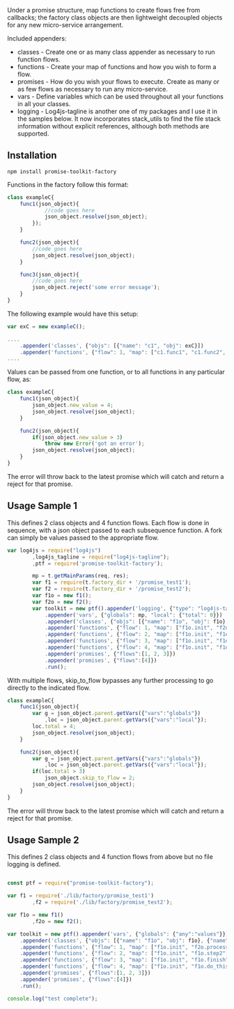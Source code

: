 
Under a promise structure, map functions to create flows free from callbacks; the factory class objects are then lightweight decoupled objects for any new micro-service arrangement.

Included appenders:

* classes - Create one or as many class appender as necessary to run function flows.
* functions - Create your map of functions and how you wish to form a flow.
* promises - How do you wish your flows to execute. Create as many or as few flows as necessary to run any micro-service.
* vars - Define variables which can be used throughout all your functions in all your classes.
* logging - Log4js-tagline is another one of my packages and I use it in the samples below. It now incorporates stack_utils to find the file stack information without explicit references, although both methods are supported.

Installation
---------
```
npm install promise-toolkit-factory

```

Functions in the factory follow this format:

```javascript
class exampleC{
	func1(json_object){
			//code goes here
			json_object.resolve(json_object);
		});
	}

	func2(json_object){
		//code goes here
		json_object.resolve(json_object);
	}

	func3(json_object){
		//code goes here
		json_object.reject('some error message');
	}
}
```

The following example would have this setup:

```javascript
var exC = new exampleC();

....
	.appender('classes', {"objs": [{"name": "c1", "obj": exC}])
	.appender('functions', {"flow": 1, "map": ["c1.func1", "c1.func2", "c1.func3"]})
....
```

Values can be passed from one function, or to all functions in any particular flow, as:

```javascript
class exampleC{
	func1(json_object){
		json_object.new_value = 4;
		json_object.resolve(json_object);
	}

	func2(json_object){
		if(json_object.new_value > 3)
			throw new Error('got an error');
		json_object.resolve(json_object);
	}
}
```

The error will throw back to the latest promise which will catch and return a reject for that promise.

## Usage Sample 1

This defines 2 class objects and 4 function flows. Each flow is done in sequence, with a json object passed to each subsequence function. A fork can simply be values passed to the appropriate flow.

```js
var log4js = require("log4js")
		,log4js_tagline = require("log4js-tagline");
		,ptf = require('promise-toolkit-factory');

		mp = t.getMainParams(req, res);
		var f1 = require(t.factory_dir + '/promise_test1');
		var f2 = require(t.factory_dir + '/promise_test2');
		var f1o = new f1();
		var f2o = new f2();
		var toolkit = new ptf().appender('logging', {"type": "log4js-tagline", "log": t.log, "logger": t.logger})
			.appender('vars', {"globals": mp, "local": {"total": 0}})
			.appender('classes', {"objs": [{"name": "f1o", "obj": f1o}, {"name": "f2o", "obj": f2o}]})
			.appender('functions', {"flow": 1, "map": ["f1o.init", "f2o.process", "f1o.step1", "f1o.step4", "f2o.set_init_opts"]})
			.appender('functions', {"flow": 2, "map": ["f1o.init", "f1o.step2", "f1o.step5"]})
			.appender('functions', {"flow": 3, "map": ["f1o.init", "f1o.finish"]})
			.appender('functions', {"flow": 4, "map": ["f1o.init", "f1o.do_this"]})
			.appender('promises', {"flows":[1, 2, 3]})
			.appender('promises', {"flows":[4]})
			.run();
```		

With multiple flows, skip_to_flow bypasses any further processing to go directly to the indicated flow. 

```js
class exampleC{
	func1(json_object){
		var g = json_object.parent.getVars({"vars":"globals"})
			,loc = json_object.parent.getVars({"vars":"local"});
		loc.total = 4;
		json_object.resolve(json_object);
	}

	func2(json_object){
		var g = json_object.parent.getVars({"vars":"globals"})
			,loc = json_object.parent.getVars({"vars":"local"});
		if(loc.total > 3)
			json_object.skip_to_flow = 2;
		json_object.resolve(json_object);
	}
}
```		

The error will throw back to the latest promise which will catch and return a reject for that promise.
		

## Usage Sample 2

This defines 2 class objects and 4 function flows from above but no file logging is defined. 

```js

const ptf = require("promise-toolkit-factory");

var f1 = require('./lib/factory/promise_test1')
		,f2 = require('./lib/factory/promise_test2');

var f1o = new f1()
		,f2o = new f2();

var toolkit = new ptf().appender('vars', {"globals": {"any":"values"}})
	.appender('classes', {"objs": [{"name": "f1o", "obj": f1o}, {"name": "f2o", "obj": f2o}]})
	.appender('functions', {"flow": 1, "map": ["f1o.init", "f2o.process", "f1o.step1", "f1o.step4", "f2o.set_init_opts"]})
	.appender('functions', {"flow": 2, "map": ["f1o.init", "f1o.step2", "f1o.step5"]})
	.appender('functions', {"flow": 3, "map": ["f1o.init", "f1o.finish"]})
	.appender('functions', {"flow": 4, "map": ["f1o.init", "f1o.do_this"]})
	.appender('promises', {"flows":[1, 2, 3]})
	.appender('promises', {"flows":[4]})
	.run();

console.log("test complete");

```		
